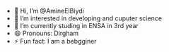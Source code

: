 - 👋 Hi, I’m @AmineElBiydi
- 👀 I’m interested in developing and cuputer science
- 🌱 I’m currently studing in ENSA in 3rd year 
- 😄 Pronouns: Dirgham
- ⚡ Fun fact: I am a bebgginer 

<!---
AmineElBiydi/AmineElBiydi is a ✨ special ✨ repository because its `README.md` (this file) appears on your GitHub profile.
You can click the Preview link to take a look at your changes.
--->
